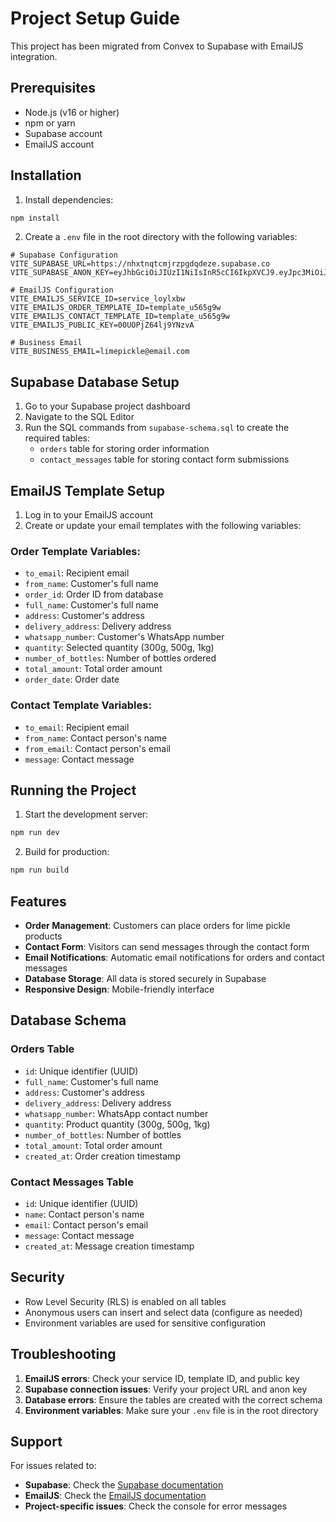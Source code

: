 # Project Setup Guide

This project has been migrated from Convex to Supabase with EmailJS integration.

## Prerequisites

- Node.js (v16 or higher)
- npm or yarn
- Supabase account
- EmailJS account

## Installation

1. Install dependencies:
```bash
npm install
```

2. Create a `.env` file in the root directory with the following variables:
```env
# Supabase Configuration
VITE_SUPABASE_URL=https://nhxtnqtcmjrzpgdqdeze.supabase.co
VITE_SUPABASE_ANON_KEY=eyJhbGciOiJIUzI1NiIsInR5cCI6IkpXVCJ9.eyJpc3MiOiJzdXBhYmFzZSIsInJlZiI6Im5oeHRucXRjbWpyenBnZHFkZXplIiwicm9sZSI6ImFub24iLCJpYXQiOjE3NTUxODgwNTEsImV4cCI6MjA3MDc2NDA1MX0.LjOpufteyB1KzNtNuGT0nJwBl5v28imD9G3TTwKphkc

# EmailJS Configuration
VITE_EMAILJS_SERVICE_ID=service_loylxbw
VITE_EMAILJS_ORDER_TEMPLATE_ID=template_u565g9w
VITE_EMAILJS_CONTACT_TEMPLATE_ID=template_u565g9w
VITE_EMAILJS_PUBLIC_KEY=00UOPjZ64lj9YNzvA

# Business Email
VITE_BUSINESS_EMAIL=limepickle@email.com
```

## Supabase Database Setup

1. Go to your Supabase project dashboard
2. Navigate to the SQL Editor
3. Run the SQL commands from `supabase-schema.sql` to create the required tables:
   - `orders` table for storing order information
   - `contact_messages` table for storing contact form submissions

## EmailJS Template Setup

1. Log in to your EmailJS account
2. Create or update your email templates with the following variables:

### Order Template Variables:
- `to_email`: Recipient email
- `from_name`: Customer's full name
- `order_id`: Order ID from database
- `full_name`: Customer's full name
- `address`: Customer's address
- `delivery_address`: Delivery address
- `whatsapp_number`: Customer's WhatsApp number
- `quantity`: Selected quantity (300g, 500g, 1kg)
- `number_of_bottles`: Number of bottles ordered
- `total_amount`: Total order amount
- `order_date`: Order date

### Contact Template Variables:
- `to_email`: Recipient email
- `from_name`: Contact person's name
- `from_email`: Contact person's email
- `message`: Contact message

## Running the Project

1. Start the development server:
```bash
npm run dev
```

2. Build for production:
```bash
npm run build
```

## Features

- **Order Management**: Customers can place orders for lime pickle products
- **Contact Form**: Visitors can send messages through the contact form
- **Email Notifications**: Automatic email notifications for orders and contact messages
- **Database Storage**: All data is stored securely in Supabase
- **Responsive Design**: Mobile-friendly interface

## Database Schema

### Orders Table
- `id`: Unique identifier (UUID)
- `full_name`: Customer's full name
- `address`: Customer's address
- `delivery_address`: Delivery address
- `whatsapp_number`: WhatsApp contact number
- `quantity`: Product quantity (300g, 500g, 1kg)
- `number_of_bottles`: Number of bottles
- `total_amount`: Total order amount
- `created_at`: Order creation timestamp

### Contact Messages Table
- `id`: Unique identifier (UUID)
- `name`: Contact person's name
- `email`: Contact person's email
- `message`: Contact message
- `created_at`: Message creation timestamp

## Security

- Row Level Security (RLS) is enabled on all tables
- Anonymous users can insert and select data (configure as needed)
- Environment variables are used for sensitive configuration

## Troubleshooting

1. **EmailJS errors**: Check your service ID, template ID, and public key
2. **Supabase connection issues**: Verify your project URL and anon key
3. **Database errors**: Ensure the tables are created with the correct schema
4. **Environment variables**: Make sure your `.env` file is in the root directory

## Support

For issues related to:
- **Supabase**: Check the [Supabase documentation](https://supabase.com/docs)
- **EmailJS**: Check the [EmailJS documentation](https://www.emailjs.com/docs/)
- **Project-specific issues**: Check the console for error messages
